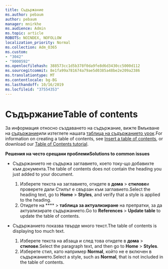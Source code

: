 ```yaml
---
title: Съдържание
ms.author: pebaum
author: pebaum
manager: mnirkhe
ms.audience: Admin
ms.topic: article
ROBOTS: NOINDEX, NOFOLLOW
localization_priority: Normal
ms.collection: Adm_O365
ms.custom:
- "3042"
- "9000592"
ms.openlocfilehash: 388573cc1d5b378f0da9fe8d6d3430cc5000d112
ms.sourcegitcommit: 8e1fa99a781674a79ae5d0385a48be2e209a2386
ms.translationtype: MT
ms.contentlocale: bg-BG
ms.lasthandoff: 10/16/2019
ms.locfileid: "37554353"
---
```

# <a name="table-of-contents"></a><span data-ttu-id="699a8-102">Съдържание</span><span class="sxs-lookup"><span data-stu-id="699a8-102">Table of contents</span></span>

<span data-ttu-id="699a8-103">За информация относно създаването на съдържание, вижте Вмъкване на [съдържание](https://support.office.com/article/882e8564-0edb-435e-84b5-1d8552ccf0c0)или изтеглете нашата [таблица на съдържанието урок](https://go.microsoft.com/fwlink/?linkid=2065106).</span><span class="sxs-lookup"><span data-stu-id="699a8-103">For information on creating a table of contents, see [Insert a table of contents](https://support.office.com/article/882e8564-0edb-435e-84b5-1d8552ccf0c0), or download our [Table of Contents tutorial](https://go.microsoft.com/fwlink/?linkid=2065106).</span></span>

<span data-ttu-id="699a8-104">**Решения на често срещани проблеми**</span><span class="sxs-lookup"><span data-stu-id="699a8-104">**Solutions to common issues**</span></span>

- <span data-ttu-id="699a8-105">Съдържанието не съдържа заглавието, което току-що добавихте към документа.</span><span class="sxs-lookup"><span data-stu-id="699a8-105">The table of contents does not contain the heading you just added to your document.</span></span>
  1. <span data-ttu-id="699a8-106">Изберете текста на заглавието, отидете в **дома** > **стилове**и проверете дали Стилът е свързан към заглавието.</span><span class="sxs-lookup"><span data-stu-id="699a8-106">Select the heading text, go to **Home** > **Styles**, and verify that a style is applied to the heading.</span></span>
  2. <span data-ttu-id="699a8-107">Отидете на \*\*\*\* > **таблица за актуализиране** на препратки, за да актуализирате съдържанието.</span><span class="sxs-lookup"><span data-stu-id="699a8-107">Go to **References** > **Update table** to update the table of contents.</span></span>

- <span data-ttu-id="699a8-108">Съдържанието показва твърде много текст.</span><span class="sxs-lookup"><span data-stu-id="699a8-108">The table of contents is displaying too much text.</span></span> 
  1. <span data-ttu-id="699a8-109">Изберете текста на абзаца и след това отидете в **дома** > **стилове**.</span><span class="sxs-lookup"><span data-stu-id="699a8-109">Select the paragraph text, and then go to **Home** > **Styles**.</span></span>
  2. <span data-ttu-id="699a8-110">Изберете стил, като например **Normal**, който не е включен в съдържанието.</span><span class="sxs-lookup"><span data-stu-id="699a8-110">Select a style, such as **Normal**, that is not included in the table of contents.</span></span>